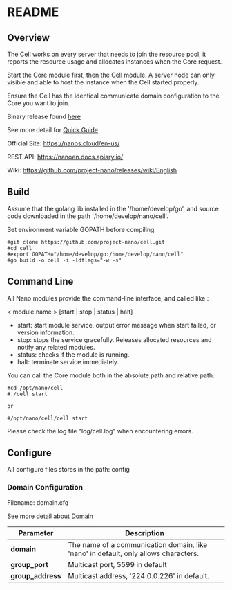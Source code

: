 # README

## Overview

The Cell works on every server that needs to join the resource pool, it reports the resource usage and allocates instances when the Core request.

Start the Core module first, then the Cell module. A server node can only visible and able to host the instance when the Cell started properly.

Ensure the Cell has the identical communicate domain configuration to the Core you want to join.

Binary release found [here](<https://github.com/project-nano/releases/releases>)

See more detail for [Quick Guide](<https://nanocloud.readthedocs.io/projects/guide/en/latest/concept.html>)

Official Site: <https://nanos.cloud/en-us/>

REST API: <https://nanoen.docs.apiary.io/>

Wiki: <https://github.com/project-nano/releases/wiki/English>

## Build

Assume that the golang lib installed in the '/home/develop/go',  and source code downloaded in the path '/home/develop/nano/cell'.

Set environment variable GOPATH before compiling

```
#git clone https://github.com/project-nano/cell.git
#cd cell
#export GOPATH="/home/develop/go:/home/develop/nano/cell"
#go build -o cell -i -ldflags="-w -s"
```



## Command Line

All Nano modules provide the command-line interface, and called like :

< module name > [start | stop | status | halt]

- start: start module service, output error message when start failed, or version information.
- stop: stops the service gracefully. Releases allocated resources and notify any related modules.
- status: checks if the module is running.
- halt: terminate service immediately.

You can call the Core module both in the absolute path and relative path.

```
#cd /opt/nano/cell
#./cell start

or

#/opt/nano/cell/cell start
```

Please check the log file "log/cell.log" when encountering errors.

## Configure

All configure files stores in the path: config

### Domain Configuration

Filename: domain.cfg

See more detail about [Domain](<https://nanocloud.readthedocs.io/projects/guide/en/latest/concept.html#communicate-domain>)

| Parameter         | Description                                                  |
| ----------------- | ------------------------------------------------------------ |
| **domain**        | The name of a communication domain, like 'nano' in default, only allows characters. |
| **group_port**    | Multicast port, 5599 in default                              |
| **group_address** | Multicast address, '224.0.0.226' in default.                 |


